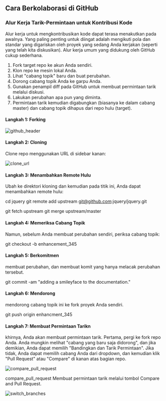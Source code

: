 <h2> Cara Berkolaborasi di GitHub </h2>
<h3> Alur Kerja Tarik-Permintaan untuk Kontribusi Kode </h3> 
Alur kerja untuk mengkontribusikan kode dapat terasa menakutkan pada awalnya. Yang paling penting untuk diingat adalah mengikuti pola dan standar yang digariskan oleh proyek yang sedang Anda kerjakan (seperti yang telah kita diskusikan). Alur kerja umum yang didukung oleh GitHub cukup sederhana.

1. Fork target repo ke akun Anda sendiri.
2. Klon repo ke mesin lokal Anda.
3. Lihat "cabang topik" baru dan buat perubahan.
4. Dorong cabang topik Anda ke garpu Anda.
5. Gunakan penampil diff pada GitHub untuk membuat permintaan tarik melalui diskusi.
6. Lakukan perubahan apa pun yang diminta.
7. Permintaan tarik kemudian digabungkan (biasanya ke dalam cabang master) dan cabang topik dihapus dari repo hulu (target).

<h4> Langkah 1: Forking </h4> 

![github_header](https://user-images.githubusercontent.com/111033936/184522675-eb90c033-3bb9-4df2-959f-b7826d4cddbd.png)

<h4> Langkah 2: Cloning </h4> 
Clone repo menggunakan URL di sidebar kanan:

![clone_url](https://user-images.githubusercontent.com/111033936/184522715-d37a6c13-d21b-4535-87d2-dc0e07c319e1.png)

<h4> Langkah 3: Menambahkan Remote Hulu </h4>
Ubah ke direktori kloning dan kemudian pada titik ini, Anda dapat menambahkan remote hulu:

cd jquery
git remote add upstream git@github.com:jquery/jquery.git

git fetch upstream
git merge upstream/master

<h4> Langkah 4: Memeriksa Cabang Topik </h4> 
Namun, sebelum Anda membuat perubahan sendiri, periksa cabang topik:

git checkout -b enhancement_345

<h4> Langkah 5: Berkomitmen </h4> 
membuat perubahan, dan membuat komit yang hanya melacak perubahan tersebut.

git commit -am "adding a smileyface to the documentation."

<h4> Langkah 6: Mendorong </h4> 
mendorong cabang topik ini ke fork proyek Anda sendiri.

git push origin enhancment_345

<h4> Langkah 7: Membuat Permintaan Tarikn </h4>

khirnya, Anda akan membuat permintaan tarik. Pertama, pergi ke fork repo Anda. Anda mungkin melihat "cabang yang baru saja didorong", dan jika demikian, Anda dapat memilih "Bandingkan dan Tarik Permintaan". Jika tidak, Anda dapat memilih cabang Anda dari dropdown, dan kemudian klik "Pull Request" atau "Compare" di kanan atas bagian repo.

![compare_pull_request](https://user-images.githubusercontent.com/111033936/184522827-fa1cd0d6-3151-439c-b31f-a1e6af075ef1.png)

compare_pull_request
Membuat permintaan tarik melalui tombol Compare and Pull Request.

![switch_branches](https://user-images.githubusercontent.com/111033936/184522836-a6f4a47f-c224-46a3-a8b6-8876cee94084.png)








